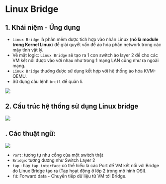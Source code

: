 # Linux Bridge
## 1. Khái niệm - Ứng dụng
- `Linux Bridge` là phần mềm được tích hợp vào nhân Linux (**nó là module trong Kernel Linux**) để giải quyết vấn đề ảo hóa phần network trong các máy tính vật lý.
- Về mặt logic: `Linux Bridge` sẽ tạo ra 1 con switch ảo layer 2 để cho các VM kết nối được vào với nhau như trong 1 mạng LAN cũng như ra ngoài mạng.
- `Linux Bridge` thường được sử dụng kết hợp với hệ thống ảo hóa KVM-QEMU.
- Sử dụng câu lệnh `brctl` để quản lí.

![](https://camo.githubusercontent.com/c1d897325250b642ecf5876123a592e3a9183a9d/687474703a2f2f696d6775722e636f6d2f4c704d6c4e6f662e6a7067)

## 2. Cấu trúc hệ thống sử dụng Linux bridge
![](https://camo.githubusercontent.com/791b703bd01298b01678ae0a377968ddd3d82141/687474703a2f2f696d6775722e636f6d2f376438625936752e6a7067)

## . Các thuật ngữ:
![](https://github.com/trangnth/Report_Intern/raw/master/ghichep-kvm/img/1.png)

- `Port`: tương tự như cổng của một switch thật
- `Bridge`: tương đương như Switch Layer 2
- `tap` : hay `tap interface` có thể hiểu là các Port để VM kết nối với Bridge do Linux Bridge tạo ra (Tap hoạt động ở lớp 2 trong mô hình OSI).
- `fd`: Forward data - Chuyển tiếp dữ liệu từ VM tới Bridge.

